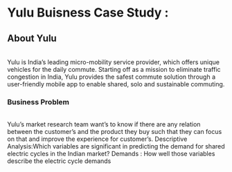 # Yulu Buisness Case Study :

## About Yulu
<br>
Yulu is India’s leading micro-mobility service provider, which offers unique vehicles for the daily
commute. Starting off as a mission to eliminate traffic congestion in India, Yulu provides the
safest commute solution through a user-friendly mobile app to enable shared, solo and sustainable
commuting.

### Business Problem
<br>
Yulu’s market research team want’s to know if there are any relation between the customer’s and
the product they buy such that they can focus on that and improve the experience for customer’s.
Descriptive Analysis:Which variables are significant in predicting the demand for shared electric
cycles in the Indian market?
Demands : How well those variables describe the electric cycle demands
